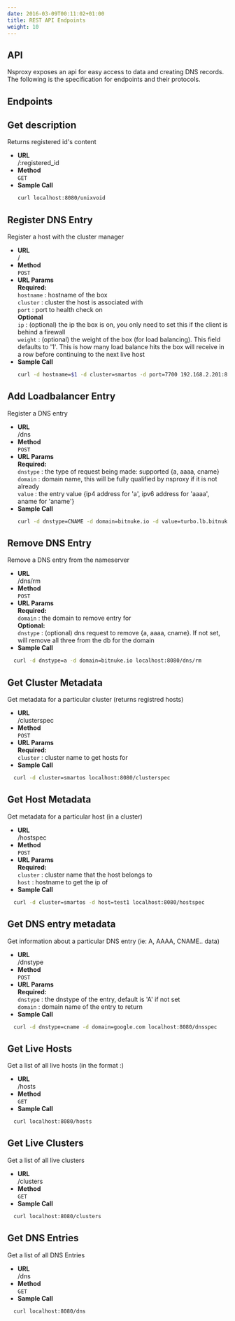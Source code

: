 ```yaml
---
date: 2016-03-09T00:11:02+01:00
title: REST API Endpoints
weight: 10
---
```


## API

Nsproxy exposes an api for easy access to data and creating DNS records.  The following is the specification for endpoints and their protocols.  

## Endpoints

**Get description**
----
  Returns registered id's content

* **URL**  
  /:registered_id
* **Method**  
  `GET`
* **Sample Call**  
  ```bash
  curl localhost:8080/unixvoid
  ```


**Register DNS Entry**
----
  Register a host with the cluster manager

* **URL**  
  /
* **Method**  
  `POST`
* **URL Params**  
  **Required:**  
  `hostname` : hostname of the box  
  `cluster`  : cluster the host is associated with  
  `port`     : port to health check on  
  **Optional**  
  `ip` : (optional) the ip the box is on, you only need to set this if the client is behind a firewall  
  `weight` : (optional) the weight of the box (for load balancing). This field defaults to '1'. This is how many load balance hits the box will receive in a row before continuing to the next live host 
* **Sample Call**  
  ```bash
  curl -d hostname=$1 -d cluster=smartos -d port=7700 192.168.2.201:8080
  ```


**Add Loadbalancer Entry**
----
  Register a DNS entry

* **URL**  
  /dns  
* **Method**  
  `POST`  
* **URL Params**  
  **Required:**  
  `dnstype` : the type of request being made: supported {a, aaaa, cname}  
  `domain`  : domain name, this will be fully qualified by nsproxy if it is not already  
  `value`   : the entry value {ip4 address for 'a', ipv6 address for 'aaaa', aname for 'aname'}  
* **Sample Call**
  ```bash
  curl -d dnstype=CNAME -d domain=bitnuke.io -d value=turbo.lb.bitnuke.io localhost:8080/dns
  ```


**Remove DNS Entry**
----
  Remove a DNS entry from the nameserver

* **URL**  
  /dns/rm  
* **Method**  
  `POST`  
* **URL Params**  
  **Required:**  
  `domain` : the domain to remove entry for  
  **Optional:**  
  `dnstype` : (optional) dns request to remove {a, aaaa, cname}. If not set, will remove all three from the db for the domain  
* **Sample Call**  
```bash
  curl -d dnstype=a -d domain=bitnuke.io localhost:8080/dns/rm
```


**Get Cluster Metadata**
----
  Get metadata for a particular cluster (returns registred hosts)

* **URL**  
  /clusterspec  
* **Method**  
  `POST`  
* **URL Params**  
  **Required:**  
  `cluster` : cluster name to get hosts for  
* **Sample Call**  
```bash
  curl -d cluster=smartos localhost:8080/clusterspec
```


**Get Host Metadata**
----
  Get metadata for a particular host (in a cluster)

* **URL**  
  /hostspec  
* **Method**  
  `POST`  
* **URL Params**  
  **Required:**  
  `cluster` : cluster name that the host belongs to  
  `host` : hostname to get the ip of  
* **Sample Call**  
```bash
  curl -d cluster=smartos -d host=test1 localhost:8080/hostspec
```


**Get DNS entry metadata**
----
  Get information about a particular DNS entry (ie: A, AAAA, CNAME.. data)

* **URL**  
  /dnstype  
* **Method**  
  `POST`  
* **URL Params**  
  **Required:**  
  `dnstype` : the dnstype of the entry, default is 'A' if not set  
  `domain` : domain name of the entry to return  
* **Sample Call**  
```bash
  curl -d dnstype=cname -d domain=google.com localhost:8080/dnsspec
```


**Get Live Hosts**
----
  Get a list of all live hosts (in the format <cluster>:<host>)

* **URL**  
  /hosts  
* **Method**  
  `GET`  
* **Sample Call**  
```bash
  curl localhost:8080/hosts
```


**Get Live Clusters**
----
  Get a list of all live clusters

* **URL**  
  /clusters  
* **Method**  
  `GET`  
* **Sample Call**  
```bash
  curl localhost:8080/clusters
```


**Get DNS Entries**
----
  Get a list of all DNS Entries

* **URL**  
  /dns  
* **Method**  
  `GET`  
* **Sample Call**  
```bash
  curl localhost:8080/dns
```
